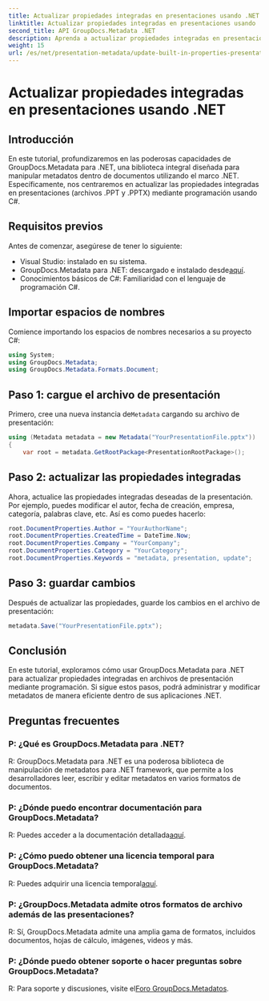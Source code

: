 ```yaml
---
title: Actualizar propiedades integradas en presentaciones usando .NET
linktitle: Actualizar propiedades integradas en presentaciones usando .NET
second_title: API GroupDocs.Metadata .NET
description: Aprenda a actualizar propiedades integradas en presentaciones usando .NET con GroupDocs.Metadata, una biblioteca versátil de manipulación de metadatos.
weight: 15
url: /es/net/presentation-metadata/update-built-in-properties-presentations/
---
```


# Actualizar propiedades integradas en presentaciones usando .NET

## Introducción
En este tutorial, profundizaremos en las poderosas capacidades de GroupDocs.Metadata para .NET, una biblioteca integral diseñada para manipular metadatos dentro de documentos utilizando el marco .NET. Específicamente, nos centraremos en actualizar las propiedades integradas en presentaciones (archivos .PPT y .PPTX) mediante programación usando C#.
## Requisitos previos
Antes de comenzar, asegúrese de tener lo siguiente:
- Visual Studio: instalado en su sistema.
-  GroupDocs.Metadata para .NET: descargado e instalado desde[aquí](https://releases.groupdocs.com/metadata/net/).
- Conocimientos básicos de C#: Familiaridad con el lenguaje de programación C#.

## Importar espacios de nombres
Comience importando los espacios de nombres necesarios a su proyecto C#:
```csharp
using System;
using GroupDocs.Metadata;
using GroupDocs.Metadata.Formats.Document;
```
## Paso 1: cargue el archivo de presentación
 Primero, cree una nueva instancia de`Metadata` cargando su archivo de presentación:
```csharp
using (Metadata metadata = new Metadata("YourPresentationFile.pptx"))
{
    var root = metadata.GetRootPackage<PresentationRootPackage>();
```
## Paso 2: actualizar las propiedades integradas
Ahora, actualice las propiedades integradas deseadas de la presentación. Por ejemplo, puedes modificar el autor, fecha de creación, empresa, categoría, palabras clave, etc. Así es como puedes hacerlo:
```csharp
root.DocumentProperties.Author = "YourAuthorName";
root.DocumentProperties.CreatedTime = DateTime.Now;
root.DocumentProperties.Company = "YourCompany";
root.DocumentProperties.Category = "YourCategory";
root.DocumentProperties.Keywords = "metadata, presentation, update";
```
## Paso 3: guardar cambios
Después de actualizar las propiedades, guarde los cambios en el archivo de presentación:
```csharp
metadata.Save("YourPresentationFile.pptx");
```

## Conclusión
En este tutorial, exploramos cómo usar GroupDocs.Metadata para .NET para actualizar propiedades integradas en archivos de presentación mediante programación. Si sigue estos pasos, podrá administrar y modificar metadatos de manera eficiente dentro de sus aplicaciones .NET.

## Preguntas frecuentes
### P: ¿Qué es GroupDocs.Metadata para .NET?
R: GroupDocs.Metadata para .NET es una poderosa biblioteca de manipulación de metadatos para .NET framework, que permite a los desarrolladores leer, escribir y editar metadatos en varios formatos de documentos.
### P: ¿Dónde puedo encontrar documentación para GroupDocs.Metadata?
 R: Puedes acceder a la documentación detallada[aquí](https://tutorials.groupdocs.com/metadata/net/).
### P: ¿Cómo puedo obtener una licencia temporal para GroupDocs.Metadata?
 R: Puedes adquirir una licencia temporal[aquí](https://purchase.groupdocs.com/temporary-license/).
### P: ¿GroupDocs.Metadata admite otros formatos de archivo además de las presentaciones?
R: Sí, GroupDocs.Metadata admite una amplia gama de formatos, incluidos documentos, hojas de cálculo, imágenes, videos y más.
### P: ¿Dónde puedo obtener soporte o hacer preguntas sobre GroupDocs.Metadata?
 R: Para soporte y discusiones, visite el[Foro GroupDocs.Metadatos](https://forum.groupdocs.com/c/metadata/14).